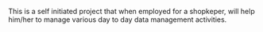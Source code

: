 This is a self initiated project that when employed for a shopkeper, will help him/her to manage various day to day data management activities.
